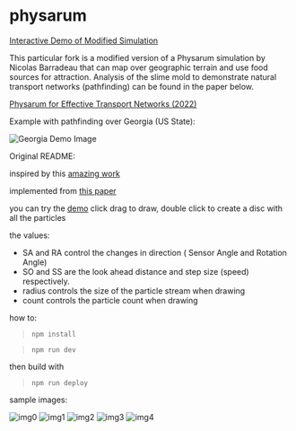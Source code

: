 # physarum

[Interactive Demo of Modified Simulation](https://hayden.gg/physarum/build)

This particular fork is a modified version of a Physarum simulation by Nicolas Barradeau that can map over geographic terrain and use food sources for attraction. Analysis of the slime mold to demonstrate natural transport networks (pathfinding) can be found in the paper below.

[Physarum for Effective Transport Networks (2022)](https://drive.google.com/file/d/1AIbqbx7fglW4-EVASQ73j9UP4UPwn18g/view?usp=sharing)

Example with pathfinding over Georgia (US State): 

![Georgia Demo Image](https://img.hayden.gg/3832bf5dafd9d29c6244f470a8df4a30.png)





Original README:

inspired by this [amazing work ](https://www.sagejenson.com/physarum)

implemented from [this paper](http://eprints.uwe.ac.uk/15260/1/artl.2010.16.2.pdf)

you can try the [demo](
https://www.barradeau.com/2019/1103/)
click drag to draw, double click to create a disc with all the particles

the values:
- SA and RA control the changes in direction ( Sensor Angle and Rotation Angle)
- SO and SS are the look ahead distance and step size (speed) respectively.
- radius controls the size of the particle stream when drawing 
- count controls the particle count when drawing 

how to:

> `npm install`

> `npm run dev`

then build with 
> `npm run deploy`

sample images:

![img0](img/img0.png)
![img1](img/img1.png)
![img2](img/img2.png)
![img3](img/img3.png)
![img4](img/img4.png)
